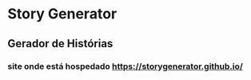 # Story Generator

## Gerador de Histórias
### site onde está hospedado https://storygenerator.github.io/
